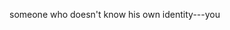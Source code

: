 someone who doesn't know his own identity---you 

<!---
TechRasz/TechRasz is a ✨ special ✨ repository because its `README.md` (this file) appears on your GitHub profile.
You can click the Preview link to take a look at your changes.
--->
